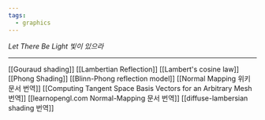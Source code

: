 ```yaml
---
tags:
  - graphics
---
```


_Let There Be Light_
_빛이 있으라_

---

[[Gouraud shading]]
[[Lambertian Reflection]]
[[Lambert's cosine law]]
[[Phong Shading]]
[[Blinn-Phong reflection model]]
[[Normal Mapping 위키 문서 번역]]
[[Computing Tangent Space Basis Vectors for an Arbitrary Mesh 번역]]
[[learnopengl.com Normal-Mapping 문서 번역]]
[[diffuse-lambersian shading 번역]]